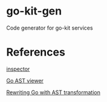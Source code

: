 # go-kit-gen
Code generator for go-kit services


# References

[inspector](https://godoc.org/golang.org/x/tools/go/ast/inspector)

[Go AST viewer](http://goast.yuroyoro.net/)

[Rewriting Go with AST transformation](https://xdg.me/blog/rewriting-go-with-ast-transformation/)
